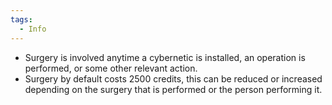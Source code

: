 ```yaml
---
tags:
  - Info
---
```

- Surgery is involved anytime a cybernetic is installed, an operation is performed, or some other relevant action.
- Surgery by default costs 2500 credits, this can be reduced or increased depending on the surgery that is performed or the person performing it.

